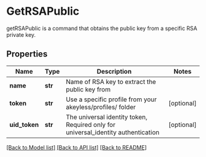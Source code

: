 # GetRSAPublic

getRSAPublic is a command that obtains the public key from a specific RSA private key.
## Properties
Name | Type | Description | Notes
------------ | ------------- | ------------- | -------------
**name** | **str** | Name of RSA key to extract the public key from | 
**token** | **str** | Use a specific profile from your akeyless/profiles/ folder | [optional] 
**uid_token** | **str** | The universal identity token, Required only for universal_identity authentication | [optional] 

[[Back to Model list]](../README.md#documentation-for-models) [[Back to API list]](../README.md#documentation-for-api-endpoints) [[Back to README]](../README.md)



